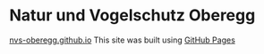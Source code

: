 # Natur und Vogelschutz Oberegg
[nvs-oberegg.github.io](https://nvs-oberegg.github.io)
This site was built using [GitHub Pages](https://pages.github.com/)
